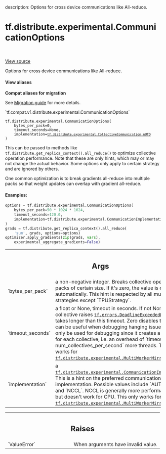 description: Options for cross device communications like All-reduce.

<div itemscope itemtype="http://developers.google.com/ReferenceObject">
<meta itemprop="name" content="tf.distribute.experimental.CommunicationOptions" />
<meta itemprop="path" content="Stable" />
<meta itemprop="property" content="__init__"/>
<meta itemprop="property" content="__new__"/>
</div>

# tf.distribute.experimental.CommunicationOptions

<!-- Insert buttons and diff -->

<table class="tfo-notebook-buttons tfo-api nocontent" align="left">

</table>

<a target="_blank" class="external" href="/code/stable/tensorflow/python/distribute/collective_util.py">View source</a>



Options for cross device communications like All-reduce.

<section class="expandable">
  <h4 class="showalways">View aliases</h4>
  <p>
<b>Compat aliases for migration</b>
<p>See
<a href="https://www.tensorflow.org/guide/migrate">Migration guide</a> for
more details.</p>
<p>`tf.compat.v1.distribute.experimental.CommunicationOptions`</p>
</p>
</section>

<pre class="devsite-click-to-copy prettyprint lang-py tfo-signature-link">
<code>tf.distribute.experimental.CommunicationOptions(
    bytes_per_pack=0,
    timeout_seconds=None,
    implementation=<a href="../../../tf/distribute/experimental/CommunicationImplementation.md#AUTO"><code>tf.distribute.experimental.CollectiveCommunication.AUTO</code></a>
)
</code></pre>



<!-- Placeholder for "Used in" -->

This can be passed to methods like
`tf.distribute.get_replica_context().all_reduce()` to optimize collective
operation performance. Note that these are only hints, which may or may not
change the actual behavior. Some options only apply to certain strategy and
are ignored by others.

One common optimization is to break gradients all-reduce into multiple packs
so that weight updates can overlap with gradient all-reduce.

#### Examples:



```python
options = tf.distribute.experimental.CommunicationOptions(
    bytes_per_pack=50 * 1024 * 1024,
    timeout_seconds=120.0,
    implementation=tf.distribute.experimental.CommunicationImplementation.NCCL
)
grads = tf.distribute.get_replica_context().all_reduce(
    'sum', grads, options=options)
optimizer.apply_gradients(zip(grads, vars),
    experimental_aggregate_gradients=False)
```

<!-- Tabular view -->
 <table class="responsive fixed orange">
<colgroup><col width="214px"><col></colgroup>
<tr><th colspan="2"><h2 class="add-link">Args</h2></th></tr>

<tr>
<td>
`bytes_per_pack`
</td>
<td>
a non-negative integer. Breaks collective operations into
packs of certain size. If it's zero, the value is determined
automatically. This hint is respected by all multi-replica strategies
except `TPUStrategy`.
</td>
</tr><tr>
<td>
`timeout_seconds`
</td>
<td>
a float or None, timeout in seconds. If not None, the
collective raises <a href="../../../tf/errors/DeadlineExceededError.md"><code>tf.errors.DeadlineExceededError</code></a> if it takes longer
than this timeout. Zero disables timeout. This can be useful when
debugging hanging issues.  This should only be used for debugging since
it creates a new thread for each collective, i.e. an overhead of
`timeout_seconds * num_collectives_per_second` more threads. This only
works for <a href="../../../tf/distribute/experimental/MultiWorkerMirroredStrategy.md"><code>tf.distribute.experimental.MultiWorkerMirroredStrategy</code></a>.
</td>
</tr><tr>
<td>
`implementation`
</td>
<td>
a
<a href="../../../tf/distribute/experimental/CommunicationImplementation.md"><code>tf.distribute.experimental.CommunicationImplementation</code></a>. This is a hint
on the preferred communication implementation. Possible values include
`AUTO`, `RING`, and `NCCL`. NCCL is generally more performant for GPU,
but doesn't work for CPU. This only works for
<a href="../../../tf/distribute/experimental/MultiWorkerMirroredStrategy.md"><code>tf.distribute.experimental.MultiWorkerMirroredStrategy</code></a>.
</td>
</tr>
</table>



<!-- Tabular view -->
 <table class="responsive fixed orange">
<colgroup><col width="214px"><col></colgroup>
<tr><th colspan="2"><h2 class="add-link">Raises</h2></th></tr>

<tr>
<td>
`ValueError`
</td>
<td>
When arguments have invalid value.
</td>
</tr>
</table>



